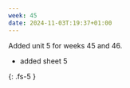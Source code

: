 ```yaml
---
week: 45
date: 2024-11-03T:19:37+01:00
---
```



Added unit 5 for weeks 45 and 46. 

- added sheet 5




{: .fs-5 }

